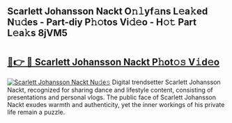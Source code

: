## Scarlett Johansson Nackt O𝚗𝚕yf𝚊ns L𝚎a𝚔ed N𝚞𝚍es - Part-diy P𝚑𝚘tos Vi𝚍𝚎o - H𝚘𝚝 Part L𝚎a𝚔s 8jVM5

# <h2><a href="http://kf6nq57.oniu.top/?m=Scarlett+Johansson+Nackt">🔗👉 🔴 Scarlett Johansson Nackt P𝚑ot𝚘𝚜 V𝚒d𝚎o</a></h2>

[![Scarlett Johansson Nackt Nu𝚍e𝚜](https://i.imgur.com/0qMVB7G.gif)](http://kf6nq57.oniu.top/?m=Scarlett+Johansson+Nackt)
Digital trendsetter Scarlett Johansson Nackt, recognized for sharing dance and lifestyle content, consisting of presentations and personal vlogs. The public face of Scarlett Johansson Nackt exudes warmth and authenticity, yet the inner workings of his private life remain a puzzle.  
